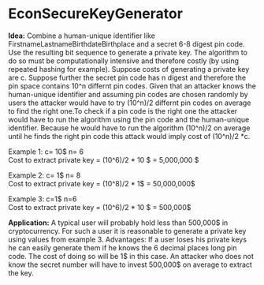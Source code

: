 # EconSecureKeyGenerator
<strong>Idea:</strong> Combine a human-unique identifier like FirstnameLastnameBirthdateBirthplace and a secret 6-8 digest pin code. Use the resulting bit sequence to generate a private key. The algorithm to do so must be computationally intensive and therefore costly (by using repeated hashing for example). Suppose costs of generating a private key are c. Suppose further the secret pin code has n digest and therefore the pin space contains 10^n differnt pin codes. Given that an attacker knows the human-unique identifier and assuming pin codes are chosen randomly by users the attacker would have to try (10^n)/2 differnt pin codes on average to find the right one.To check if a pin code is the right one the attacker would have to run the algorithm using the pin code and the human-unique identifier. Because he would have to run the algorithm (10^n)/2 on average until he finds the right pin code this attack would imply cost of (10^n)/2 *c.

<p>Example 1: c= 10$ n= 6 
<br>
Cost to extract private key = (10^6)/2 * 10 $ = 5,000,000 $
<br></p>
<p>Example 2: c= 1$ n= 8
<br>
Cost to extract private key = (10^8)/2 * 1$ = 50,000,000$</p>
<p>Example 3: c=1$ n=6
<br>
Cost to extract private key = (10^6)/2 * 10 $ = 500,000$</p>

<strong>Application:</strong> A typical user will probably hold less than 500,000$ in cryptocurrency. For such a user it is reasonable to generate a private key using values from example 3. Advantages: If a user loses his private keys he can easily generate them if he knows the 6 decimal places long pin code. The cost of doing so will be 1$ in this case. An attacker who does not know the secret number will have to invest 500,000$ on average to extract the key.
